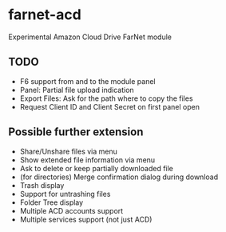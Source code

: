 # farnet-acd
Experimental Amazon Cloud Drive FarNet module

## TODO
* F6 support from and to the module panel
* Panel: Partial file upload indication
* Export Files: Ask for the path where to copy the files
* Request Client ID and Client Secret on first panel open

## Possible further extension
* Share/Unshare files via menu
* Show extended file information via menu
* Ask to delete or keep partially downloaded file
* (for directories) Merge confirmation dialog during download
* Trash display
* Support for untrashing files
* Folder Tree display
* Multiple ACD accounts support
* Multiple services support (not just ACD)
